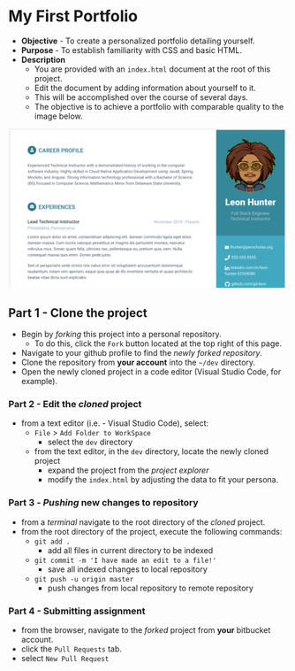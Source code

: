 # My First Portfolio

* **Objective** - To create a personalized portfolio detailing yourself.
* **Purpose** - To establish familiarity with CSS and basic HTML.
* **Description**
    * You are provided with an `index.html` document at the root of this project.
    * Edit the document by adding information about yourself to it.
    * This will be accomplished over the course of several days.
    * The objective is to achieve a portfolio with comparable quality to the image below.

![](./portfolio-goal.png)




## Part 1 - Clone the project

* Begin by _forking_ this project into a personal repository.
   * To do this, click the `Fork` button located at the top right of this page.
* Navigate to your github profile to find the _newly forked repository_.
* Clone the repository from **your account** into the `~/dev` directory.
* Open the newly cloned project in a code editor (Visual Studio Code, for example).







### Part 2 - Edit the _cloned_ project

* from a text editor (i.e. - Visual Studio Code), select:
  * `File` > `Add Folder to WorkSpace`
    * select the `dev` directory 
  * from the text editor, in the `dev` directory, locate the newly cloned project
    * expand the project from the _project explorer_
    * modify the `index.html` by adjusting the data to fit your persona.
  
  



### Part 3 - _Pushing_ new changes to repository

* from a _terminal_ navigate to the root directory of the _cloned_ project.
* from the root directory of the project, execute the following commands:
    * `git add .`
        * add all files in current directory to be indexed        
    * `git commit -m 'I have made an edit to a file!'`
        * save all indexed changes to local repository
    * `git push -u origin master`
        * push changes from local repository to remote repository






### Part 4 - Submitting assignment

* from the browser, navigate to the _forked_ project from **your** bitbucket account.
* click the `Pull Requests` tab.
* select `New Pull Request`

